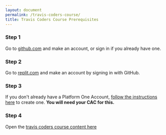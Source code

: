 ```yaml
---
layout: document
permalink: /travis-coders-course/
title: Travis Coders Course Prerequisites
---
```


### Step 1
Go to [github.com](https://github.com) and make an account, or sign in if you already have one.

### Step 2
Go to [replit.com](https://replit.com) and make an account by signing in with GitHub.

### Step 3
If you don't already have a Platform One Account, [follow the instructions here](https://tron.dso.mil/p1/) to create one.  **You will need your CAC for this.**

### Step 4
Open the [travis coders course content here](https://digitize.apps.dso.mil/sites/travis-coders-course/)